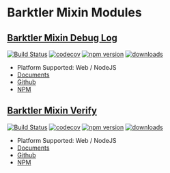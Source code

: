 # Barktler Mixin Modules

## [Barktler Mixin Debug Log](https://github.com/Barktler/Mixin-Debug-Log)

[![Build Status](https://travis-ci.com/Barktler/Mixin-Debug-Log.svg?branch=main)](https://travis-ci.com/Barktler/Mixin-Debug-Log)
[![codecov](https://codecov.io/gh/Barktler/Mixin-Debug-Log/branch/main/graph/badge.svg)](https://codecov.io/gh/Barktler/Mixin-Debug-Log)
[![npm version](https://badge.fury.io/js/%40barktler%2Fmixin-debug-log.svg)](https://badge.fury.io/js/%40barktler%2Fmixin-debug-log)
[![downloads](https://img.shields.io/npm/dm/@barktler/mixin-debug-log.svg)](https://www.npmjs.com/package/@barktler/mixin-debug-log)

-   Platform Supported: Web / NodeJS
-   [Documents](//debug-log.mixin.barktler.com)
-   [Github](//github.com/Barktler/Mixin-Debug-Log)
-   [NPM](//www.npmjs.com/package/@barktler/mixin-debug-log)

## [Barktler Mixin Verify](https://github.com/Barktler/Mixin-Verify)

[![Build Status](https://travis-ci.com/Barktler/Mixin-Verify.svg?branch=main)](https://travis-ci.com/Barktler/Mixin-Verify)
[![codecov](https://codecov.io/gh/Barktler/Mixin-Verify/branch/main/graph/badge.svg)](https://codecov.io/gh/Barktler/Mixin-Verify)
[![npm version](https://badge.fury.io/js/%40barktler%2Fmixin-verify.svg)](https://badge.fury.io/js/%40barktler%2Fmixin-verify)
[![downloads](https://img.shields.io/npm/dm/@barktler/mixin-verify.svg)](https://www.npmjs.com/package/@barktler/mixin-verify)

-   Platform Supported: Web / NodeJS
-   [Documents](//verify.mixin.barktler.com)
-   [Github](//github.com/Barktler/Mixin-Verify)
-   [NPM](//www.npmjs.com/package/@barktler/mixin-verify)
